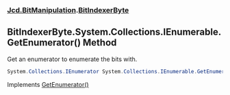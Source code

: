 ### [Jcd.BitManipulation](Jcd_BitManipulation.md 'Jcd.BitManipulation').[BitIndexerByte](Jcd_BitManipulation_BitIndexerByte.md 'Jcd.BitManipulation.BitIndexerByte')
## BitIndexerByte.System.Collections.IEnumerable.GetEnumerator() Method
Get an enumerator to enumerate the bits with.  
```csharp
System.Collections.IEnumerator System.Collections.IEnumerable.GetEnumerator();
```

Implements [GetEnumerator()](https://docs.microsoft.com/en-us/dotnet/api/System.Collections.IEnumerable.GetEnumerator 'System.Collections.IEnumerable.GetEnumerator')  

